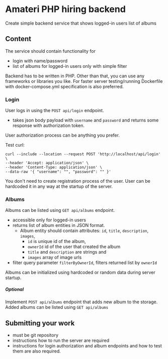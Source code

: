 # Amateri PHP hiring backend
Create simple backend service that shows logged-in users list of albums

## Content
The service should contain functionality for
* login with name/password
* list of albums for logged-in users only with simple filter

Backend has to be written in PHP. Other than that, you can use any frameworks or libraries you like. 
For faster server testing/running Dockerfile with docker-compose.yml specification is also preferred.

### Login
User logs in using the `POST api/login` endpoint. 
- takes json body payload with `username` and `password` and returns some response with authorization token.

User authorization process can be anything you prefer.

Test curl:
```
curl --include --location --request POST 'http://localhost/api/login' \
--header 'Accept: application/json' \
--header 'Content-Type: application/json' \
--data-raw '{ "username": "", "password": "" }'
```

You don't need to create registration process of the user. User can be hardcoded it in any way at the startup of the server.

### Albums
Albums can be listed using `GET api/albums` endpoint. 

- accessible only for logged-in users
- returns list of album entities in JSON format.
  - Album entity should contain attributes: `id`, `title`, `description`, `images`, 
    - `id` is unique id of the album, 
    - `ownerId` id of the user that created the album
    - `title` and `description` are strings and 
    - `images` array of image urls
- filter query parameter `filterByOwnerId`, filters returned list by `ownerId`

Albums can be initialized using hardcoded or random data during server startup.

##### Optional
Implement `POST api/albums` endpoint that adds new album to the storage. Added albums can be listed using `GET api/albums`

## Submitting your work
- must be git repository
- instructions how to run the server are required
- instructions for login authorization and album endpoints and how to test them are also required.
